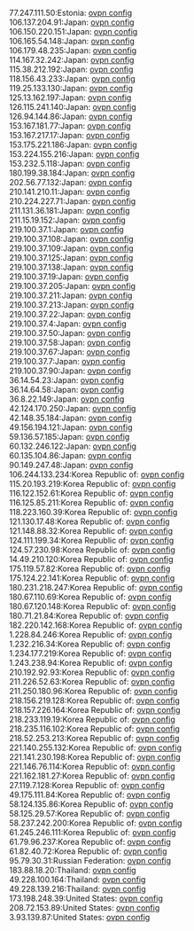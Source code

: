 77.247.111.50:Estonia: [ovpn config](vpn/77_247_111_50.ovpn)  
106.137.204.91:Japan: [ovpn config](vpn/106_137_204_91.ovpn)  
106.150.220.151:Japan: [ovpn config](vpn/106_150_220_151.ovpn)  
106.165.54.148:Japan: [ovpn config](vpn/106_165_54_148.ovpn)  
106.179.48.235:Japan: [ovpn config](vpn/106_179_48_235.ovpn)  
114.167.32.242:Japan: [ovpn config](vpn/114_167_32_242.ovpn)  
115.38.212.192:Japan: [ovpn config](vpn/115_38_212_192.ovpn)  
118.156.43.233:Japan: [ovpn config](vpn/118_156_43_233.ovpn)  
119.25.133.130:Japan: [ovpn config](vpn/119_25_133_130.ovpn)  
125.13.162.197:Japan: [ovpn config](vpn/125_13_162_197.ovpn)  
126.115.241.140:Japan: [ovpn config](vpn/126_115_241_140.ovpn)  
126.94.144.86:Japan: [ovpn config](vpn/126_94_144_86.ovpn)  
153.167.181.77:Japan: [ovpn config](vpn/153_167_181_77.ovpn)  
153.167.217.17:Japan: [ovpn config](vpn/153_167_217_17.ovpn)  
153.175.221.186:Japan: [ovpn config](vpn/153_175_221_186.ovpn)  
153.224.155.216:Japan: [ovpn config](vpn/153_224_155_216.ovpn)  
153.232.5.118:Japan: [ovpn config](vpn/153_232_5_118.ovpn)  
180.199.38.184:Japan: [ovpn config](vpn/180_199_38_184.ovpn)  
202.56.77.132:Japan: [ovpn config](vpn/202_56_77_132.ovpn)  
210.141.210.11:Japan: [ovpn config](vpn/210_141_210_11.ovpn)  
210.224.227.71:Japan: [ovpn config](vpn/210_224_227_71.ovpn)  
211.131.36.181:Japan: [ovpn config](vpn/211_131_36_181.ovpn)  
211.15.19.152:Japan: [ovpn config](vpn/211_15_19_152.ovpn)  
219.100.37.1:Japan: [ovpn config](vpn/219_100_37_1.ovpn)  
219.100.37.108:Japan: [ovpn config](vpn/219_100_37_108.ovpn)  
219.100.37.109:Japan: [ovpn config](vpn/219_100_37_109.ovpn)  
219.100.37.125:Japan: [ovpn config](vpn/219_100_37_125.ovpn)  
219.100.37.138:Japan: [ovpn config](vpn/219_100_37_138.ovpn)  
219.100.37.19:Japan: [ovpn config](vpn/219_100_37_19.ovpn)  
219.100.37.205:Japan: [ovpn config](vpn/219_100_37_205.ovpn)  
219.100.37.211:Japan: [ovpn config](vpn/219_100_37_211.ovpn)  
219.100.37.213:Japan: [ovpn config](vpn/219_100_37_213.ovpn)  
219.100.37.22:Japan: [ovpn config](vpn/219_100_37_22.ovpn)  
219.100.37.4:Japan: [ovpn config](vpn/219_100_37_4.ovpn)  
219.100.37.50:Japan: [ovpn config](vpn/219_100_37_50.ovpn)  
219.100.37.58:Japan: [ovpn config](vpn/219_100_37_58.ovpn)  
219.100.37.67:Japan: [ovpn config](vpn/219_100_37_67.ovpn)  
219.100.37.7:Japan: [ovpn config](vpn/219_100_37_7.ovpn)  
219.100.37.90:Japan: [ovpn config](vpn/219_100_37_90.ovpn)  
36.14.54.23:Japan: [ovpn config](vpn/36_14_54_23.ovpn)  
36.14.64.58:Japan: [ovpn config](vpn/36_14_64_58.ovpn)  
36.8.22.149:Japan: [ovpn config](vpn/36_8_22_149.ovpn)  
42.124.170.250:Japan: [ovpn config](vpn/42_124_170_250.ovpn)  
42.148.35.184:Japan: [ovpn config](vpn/42_148_35_184.ovpn)  
49.156.194.121:Japan: [ovpn config](vpn/49_156_194_121.ovpn)  
59.136.57.185:Japan: [ovpn config](vpn/59_136_57_185.ovpn)  
60.132.246.122:Japan: [ovpn config](vpn/60_132_246_122.ovpn)  
60.135.104.86:Japan: [ovpn config](vpn/60_135_104_86.ovpn)  
90.149.247.48:Japan: [ovpn config](vpn/90_149_247_48.ovpn)  
106.244.133.234:Korea Republic of: [ovpn config](vpn/106_244_133_234.ovpn)  
115.20.193.219:Korea Republic of: [ovpn config](vpn/115_20_193_219.ovpn)  
116.122.152.61:Korea Republic of: [ovpn config](vpn/116_122_152_61.ovpn)  
116.125.85.211:Korea Republic of: [ovpn config](vpn/116_125_85_211.ovpn)  
118.223.160.39:Korea Republic of: [ovpn config](vpn/118_223_160_39.ovpn)  
121.130.17.48:Korea Republic of: [ovpn config](vpn/121_130_17_48.ovpn)  
121.148.88.32:Korea Republic of: [ovpn config](vpn/121_148_88_32.ovpn)  
124.111.199.34:Korea Republic of: [ovpn config](vpn/124_111_199_34.ovpn)  
124.57.230.98:Korea Republic of: [ovpn config](vpn/124_57_230_98.ovpn)  
14.49.210.120:Korea Republic of: [ovpn config](vpn/14_49_210_120.ovpn)  
175.119.57.82:Korea Republic of: [ovpn config](vpn/175_119_57_82.ovpn)  
175.124.22.141:Korea Republic of: [ovpn config](vpn/175_124_22_141.ovpn)  
180.231.218.247:Korea Republic of: [ovpn config](vpn/180_231_218_247.ovpn)  
180.67.110.69:Korea Republic of: [ovpn config](vpn/180_67_110_69.ovpn)  
180.67.120.148:Korea Republic of: [ovpn config](vpn/180_67_120_148.ovpn)  
180.71.21.84:Korea Republic of: [ovpn config](vpn/180_71_21_84.ovpn)  
182.220.142.168:Korea Republic of: [ovpn config](vpn/182_220_142_168.ovpn)  
1.228.84.246:Korea Republic of: [ovpn config](vpn/1_228_84_246.ovpn)  
1.232.216.34:Korea Republic of: [ovpn config](vpn/1_232_216_34.ovpn)  
1.234.177.219:Korea Republic of: [ovpn config](vpn/1_234_177_219.ovpn)  
1.243.238.94:Korea Republic of: [ovpn config](vpn/1_243_238_94.ovpn)  
210.192.92.93:Korea Republic of: [ovpn config](vpn/210_192_92_93.ovpn)  
211.226.52.63:Korea Republic of: [ovpn config](vpn/211_226_52_63.ovpn)  
211.250.180.96:Korea Republic of: [ovpn config](vpn/211_250_180_96.ovpn)  
218.156.219.128:Korea Republic of: [ovpn config](vpn/218_156_219_128.ovpn)  
218.157.226.164:Korea Republic of: [ovpn config](vpn/218_157_226_164.ovpn)  
218.233.119.19:Korea Republic of: [ovpn config](vpn/218_233_119_19.ovpn)  
218.235.116.102:Korea Republic of: [ovpn config](vpn/218_235_116_102.ovpn)  
218.52.253.213:Korea Republic of: [ovpn config](vpn/218_52_253_213.ovpn)  
221.140.255.132:Korea Republic of: [ovpn config](vpn/221_140_255_132.ovpn)  
221.141.230.198:Korea Republic of: [ovpn config](vpn/221_141_230_198.ovpn)  
221.146.76.114:Korea Republic of: [ovpn config](vpn/221_146_76_114.ovpn)  
221.162.181.27:Korea Republic of: [ovpn config](vpn/221_162_181_27.ovpn)  
27.119.7.128:Korea Republic of: [ovpn config](vpn/27_119_7_128.ovpn)  
49.175.111.84:Korea Republic of: [ovpn config](vpn/49_175_111_84.ovpn)  
58.124.135.86:Korea Republic of: [ovpn config](vpn/58_124_135_86.ovpn)  
58.125.29.57:Korea Republic of: [ovpn config](vpn/58_125_29_57.ovpn)  
58.237.242.200:Korea Republic of: [ovpn config](vpn/58_237_242_200.ovpn)  
61.245.246.111:Korea Republic of: [ovpn config](vpn/61_245_246_111.ovpn)  
61.79.96.237:Korea Republic of: [ovpn config](vpn/61_79_96_237.ovpn)  
61.82.40.72:Korea Republic of: [ovpn config](vpn/61_82_40_72.ovpn)  
95.79.30.31:Russian Federation: [ovpn config](vpn/95_79_30_31.ovpn)  
183.88.18.20:Thailand: [ovpn config](vpn/183_88_18_20.ovpn)  
49.228.100.164:Thailand: [ovpn config](vpn/49_228_100_164.ovpn)  
49.228.139.216:Thailand: [ovpn config](vpn/49_228_139_216.ovpn)  
173.198.248.39:United States: [ovpn config](vpn/173_198_248_39.ovpn)  
208.72.153.89:United States: [ovpn config](vpn/208_72_153_89.ovpn)  
3.93.139.87:United States: [ovpn config](vpn/3_93_139_87.ovpn)  
